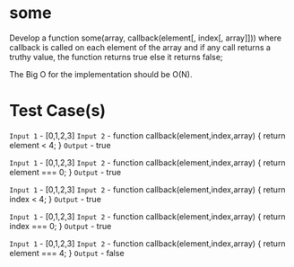 # some 

Develop a function some(array, callback(element[, index[, array]])) where callback is called on
each element of the array and if any call returns a truthy value, the function returns true else
it returns false;

The Big O for the implementation should be O(N).

# Test Case(s)

`Input 1` - [0,1,2,3]
`Input 2` - function callback(element,index,array) { return element < 4; }
`Output` - true

`Input 1` - [0,1,2,3]
`Input 2` - function callback(element,index,array) { return element === 0; }
`Output` - true

`Input 1` - [0,1,2,3]
`Input 2` - function callback(element,index,array) { return index < 4; }
`Output` - true

`Input 1` - [0,1,2,3]
`Input 2` - function callback(element,index,array) { return index === 0; }
`Output` - true

`Input 1` - [0,1,2,3]
`Input 2` - function callback(element,index,array) { return element === 4; }
`Output` - false
